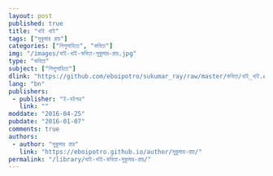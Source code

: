 ```yaml
---
layout: post
published: true
title: "খাই খাই"
tags: ["সুকুমার রায়"]
categories: ["শিশুসাহিত্য", "কবিতা"]
img: "/images/খাই-খাই-কবিতা-সুকুমার-রায়.jpg"
type: "কবিতা"
subject: ["শিশুসাহিত্য"]
dlink: "https://github.com/eboipotro/sukumar_ray/raw/master/কবিতা/খাই_খাই.epub"
lang: "bn"
publishers: 
 - publisher: "ই-বইপত্র"
   link: ""
moddate: "2016-04-25"
pubdate: "2016-01-07"
comments: true
authors: 
 - author: "সুকুমার রায়"
   link: "https://eboipotro.github.io/author/সুকুমার-রায়/"
permalink: "/library/খাই-খাই-কবিতা-সুকুমার-রায়/"
---
```

